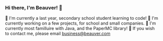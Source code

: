 ### Hi there, I'm Beauver! 👋
🌱 I'm currently a last year, secondary school student learning to code!
📘 I'm currently working on a few projects, for school and small companies.
📖 I'm currently most familluire with Java, and the PaperMC library!
📮 If you wish to contact me, please email business@beauver.com
<!--
**Beauver/Beauver** is a ✨ _special_ ✨ repository because its `README.md` (this file) appears on your GitHub profile.

Here are some ideas to get you started:

- 🔭 I’m currently working on ...
- 🌱 I’m currently learning ...
- 👯 I’m looking to collaborate on ...
- 🤔 I’m looking for help with ...
- 💬 Ask me about ...
- 📫 How to reach me: ...
- 😄 Pronouns: ...
- ⚡ Fun fact: ...
-->
